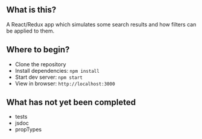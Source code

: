 ## What is this?
A React/Redux app which simulates some search results and how filters can be applied to them.

## Where to begin?
- Clone the repository
- Install dependencies: `npm install`
- Start dev server: `npm start`
- View in browser: `http://localhost:3000`

## What has not yet been completed
- tests
- jsdoc
- propTypes